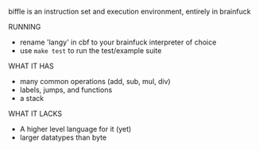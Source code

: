 biffle is an instruction set and execution environment, entirely in brainfuck

RUNNING
 - rename 'langy' in cbf to your brainfuck interpreter of choice
 - use `make test` to run the test/example suite

WHAT IT HAS
 - many common operations (add, sub, mul, div)
 - labels, jumps, and functions
 - a stack

WHAT IT LACKS
 - A higher level language for it (yet)
 - larger datatypes than byte